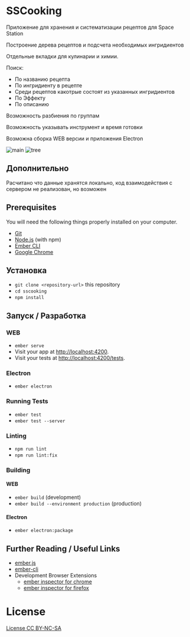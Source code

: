 # SSCooking

Приложение для хранения и систематизации рецептов для Space Station

Построение дерева рецептов и подсчета необходимых ингридиентов

Отдельные вкладки для кулинарии и химии. 

Поиск:
- По названию рецепта
- По ингридиенту в рецепте
- Среди рецептов какотрые состоят из указанных ингридиентов
- По Эффекту
- По описанию

Возможность разбиения по группам

Возможность указывать инструмент и время готовки

Возможна сборка WEB версии и приложения Electron

![main](https://e.radikal.host/2024/02/26/image365edb8f1aa4d8a7.png)
![tree](https://e.radikal.host/2024/02/26/image0e883a145972029e.png)


## Дополнительно

Расчитано что данные хранятся локально, код взаимодействия с сервером не реализован, но возможен

## Prerequisites

You will need the following things properly installed on your computer.

* [Git](https://git-scm.com/)
* [Node.js](https://nodejs.org/) (with npm)
* [Ember CLI](https://cli.emberjs.com/release/)
* [Google Chrome](https://google.com/chrome/)

## Установка

* `git clone <repository-url>` this repository
* `cd sscooking`
* `npm install`

## Запуск / Разработка

### WEB

* `ember serve`
* Visit your app at [http://localhost:4200](http://localhost:4200).
* Visit your tests at [http://localhost:4200/tests](http://localhost:4200/tests).

### Electron

* `ember electron`

### Running Tests

* `ember test`
* `ember test --server`

### Linting

* `npm run lint`
* `npm run lint:fix`

### Building

#### WEB

* `ember build` (development)
* `ember build --environment production` (production)

#### Electron

* `ember electron:package`


## Further Reading / Useful Links

* [ember.js](https://emberjs.com/)
* [ember-cli](https://cli.emberjs.com/release/)
* Development Browser Extensions
  * [ember inspector for chrome](https://chrome.google.com/webstore/detail/ember-inspector/bmdblncegkenkacieihfhpjfppoconhi)
  * [ember inspector for firefox](https://addons.mozilla.org/en-US/firefox/addon/ember-inspector/)

# License

[License CC BY-NC-SA](https://ru.wikipedia.org/wiki/%D0%9B%D0%B8%D1%86%D0%B5%D0%BD%D0%B7%D0%B8%D0%B8_%D0%B8_%D0%B8%D0%BD%D1%81%D1%82%D1%80%D1%83%D0%BC%D0%B5%D0%BD%D1%82%D1%8B_Creative_Commons#%D0%91%D0%B0%D0%B7%D0%BE%D0%B2%D1%8B%D0%B5_%D0%BF%D1%80%D0%B0%D0%B2%D0%B0)
